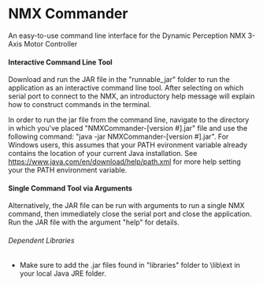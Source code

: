 # NMX Commander
An easy-to-use command line interface for the Dynamic Perception NMX 3-Axis Motor Controller

#### Interactive Command Line Tool

Download and run the JAR file in the "runnable_jar" folder to run the application as an interactive command line tool. After selecting on which serial port to connect to the NMX, an introductory help message will explain how to construct commands in the terminal.

In order to run the jar file from the command line, navigate to the directory in which you've placed "NMXCommander-[version #].jar" file and use the following command: "java -jar NMXCommander-[version #].jar". For Windows users, this assumes that your PATH evironment variable already contains the location of your current Java installation. See https://www.java.com/en/download/help/path.xml for more help setting your the PATH environment variable.

#### Single Command Tool via Arguments

Alternatively, the JAR file can be run with arguments to run a single NMX command, then immediately close the serial port and close the application. Run the JAR file with the argument "help" for details.

###### Dependent Libraries
* Make sure to add the .jar files found in "libraries" folder to \lib\ext in your local Java JRE folder.
